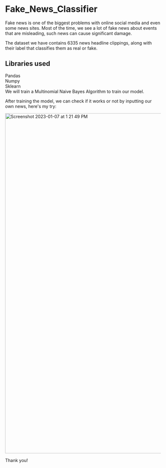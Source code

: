 # Fake_News_Classifier

Fake news is one of the biggest problems with online social media and even some news sites. Most of the time, we see a lot of fake news about events that are misleading, such news can cause significant damage.  

The dataset we have contains 6335 news headline clippings, along with their label that classifies them as real or fake.   
##   Libraries used    
Pandas    
Numpy   
Sklearn     
We will train a Multinomial Naive Bayes Algorithm to train our model.

After training the model, we can check if it works or not by inputting our own news, here's my try:   

<img width="1100" alt="Screenshot 2023-01-07 at 1 21 49 PM" src="https://user-images.githubusercontent.com/72307339/211140211-0409efc1-7571-4910-98b3-2d7cf2facefb.png">    

Thank you!
